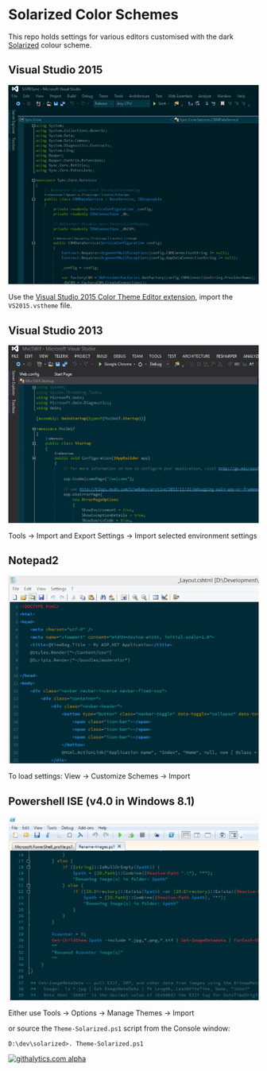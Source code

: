 # Solarized Color Schemes

This repo holds settings for various editors customised with the dark [Solarized](http://ethanschoonover.com/solarized) colour scheme.

## Visual Studio 2015

![VS2015 screenshot](VS/vs2015.png)

Use the [Visual Studio 2015 Color Theme Editor extension](https://visualstudiogallery.msdn.microsoft.com/6f4b51b6-5c6b-4a81-9cb5-f2daa560430b), import the `VS2015.vstheme` file.

## Visual Studio 2013

![VS2013 screenshot](VS/vs.png)

Tools -> Import and Export Settings -> Import selected environment settings


## Notepad2

![Notepad2 screenshot](Notepad2/notepad2.png)

To load settings: View -> Customize Schemes -> Import


## Powershell ISE (v4.0 in Windows 8.1)

![Powershell ISE screenshot](Powershell/powershell.png)

Either use Tools -> Options -> Manage Themes -> Import

or source the `Theme-Solarized.ps1` script from the Console window:

    D:\dev\solarized>. Theme-Solarized.ps1


[![githalytics.com alpha](https://cruel-carlota.pagodabox.com/33e438886530b4283d1ad1e9e86af049 "githalytics.com")](http://githalytics.com/lyphtec/solarized)
